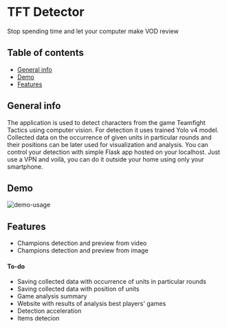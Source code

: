 # TFT Detector
Stop spending time and let your computer make VOD review

## Table of contents
* [General info](#general-info)
* [Demo](#demo)
* [Features](#features)

## General info
The application is used to detect characters from the game Teamfight Tactics using computer vision. For detection it uses trained Yolo v4 model. Collected data on the occurrence of given units in particular rounds and their positions can be later used for visualization and analysis. You can control your detection with simple Flask app hosted on your localhost. Just use a VPN and voilà, you can do it outside your home using only your smartphone.

## Demo
![demo-usage](img/demo.gif)

## Features
* Champions detection and preview from video
* Champions detection and preview from image

#### To-do
* Saving collected data with occurrence of units in particular rounds
* Saving collected data with position of units
* Game analysis summary
* Website with results of analysis best players' games
* Detection acceleration
* Items detecion
